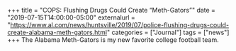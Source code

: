 +++
title = "COPS: Flushing Drugs Could Create “Meth-Gators”"
date = "2019-07-15T14:00:00-05:00"
externalurl = "https://www.al.com/news/huntsville/2019/07/police-flushing-drugs-could-create-alabama-meth-gators.html"
categories = ["Journal"]
tags = ["news"]
+++
The Alabama Meth-Gators is my new favorite college football team.
